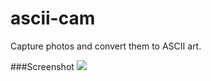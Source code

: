 ascii-cam
=========

Capture photos and convert them to ASCII art.

###Screenshot
![](http://ww1.sinaimg.cn/mw690/8eea6505tw1edo0do1yifj20lc0zkacx.jpg)
